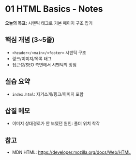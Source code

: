 # 01 HTML Basics - Notes
**오늘의 목표:** 시맨틱 태그로 기본 페이지 구조 잡기

## 핵심 개념 (3~5줄)
- `<header>/<main>/<footer>` 시맨틱 구조
- 링크/이미지/목록 태그
- 접근성/SEO 측면에서 시맨틱의 장점

## 실습 요약
- `index.html`: 자기소개/링크/이미지 포함

## 삽질 메모
- 이미지 상대경로가 안 보였던 원인: 폴더 위치 착각

## 참고
- MDN HTML: https://developer.mozilla.org/docs/Web/HTML

